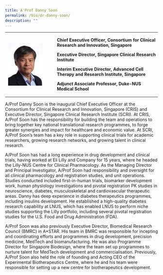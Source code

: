 ```yaml
---
title: A'Prof Danny Soon
permalink: /bio/dr-danny-soon/
description: ""
---
```

<table>
	<tbody>
		<tr>
			<td style="width:150px">
				<img src="/images/Leadership/Senior%20Management/a-prof-danny-soon.png" align="left">
			</td>
			<td>
				
**Chief Executive Officer,**&nbsp;**Consortium for Clinical Research and Innovation, Singapore**

**Executive Director,**&nbsp;**Singapore Clinical Research Institute**

**Interim Executive Director,**&nbsp;**Advanced Cell Therapy and Research Institute, Singapore**

**Adjunct Associate Professor,**&nbsp;**Duke-NUS Medical School**
			</td>
		</tr>
	</tbody>
</table>
				
A/Prof Danny Soon is the inaugural Chief Executive Officer at the Consortium for Clinical Research and Innovation, Singapore (CRIS) and Executive Director, Singapore Clinical Research Institute (SCRI). At CRIS, A/Prof Soon has the responsibility for building the team and operations to bring together key national translational research programmes, to forge greater synergies and impact for healthcare and economic value. At SCRI, A/Prof Soon’s team has a key role in supporting clinical trials for academic researchers, growing research networks, and growing talent in clinical research.

A/Prof Soon has had a long experience in drug development and clinical trials, having worked at Eli Lilly and Company for 15 years, where he headed the Lilly-NUS Centre for Clinical Pharmacology. As the Managing Director and Principal Investigator, A/Prof Soon had responsibility and oversight for all clinical pharmacology and registration studies, and unit operations. Studies conducted included first-in-human trials, biomarker development work, human physiology investigations and pivotal registration PK studies in neuroscience, diabetes, musculoskeletal and cardiovascular therapeutic areas. Danny has deep experience in diabetes therapeutics programmes, including insulins development. He established a high-quality diabetes research capability at LNUS, which has enabled LNUS to perform niche studies supporting the Lilly portfolio, including several pivotal registration studies for the U.S. Food and Drug Administration (FDA).

A/Prof Soon was also previously Executive Director, Biomedical Research Council (BMRC) in A\*STAR. His team in BMRC was responsible for incepting and coordinating efforts and programmes in drug development, precision medicine, MedTech and biomanufacturing. He was also Programme Director for Singapore Biodesign, where the team set up programmes to nurture talent for MedTech development and commercialisation. Previously, A/Prof Soon also held the role of founding and Acting CEO of the Experimental Biotherapeutics Centre, where he and his team were responsible for setting up a new centre for biotherapeutics development.
